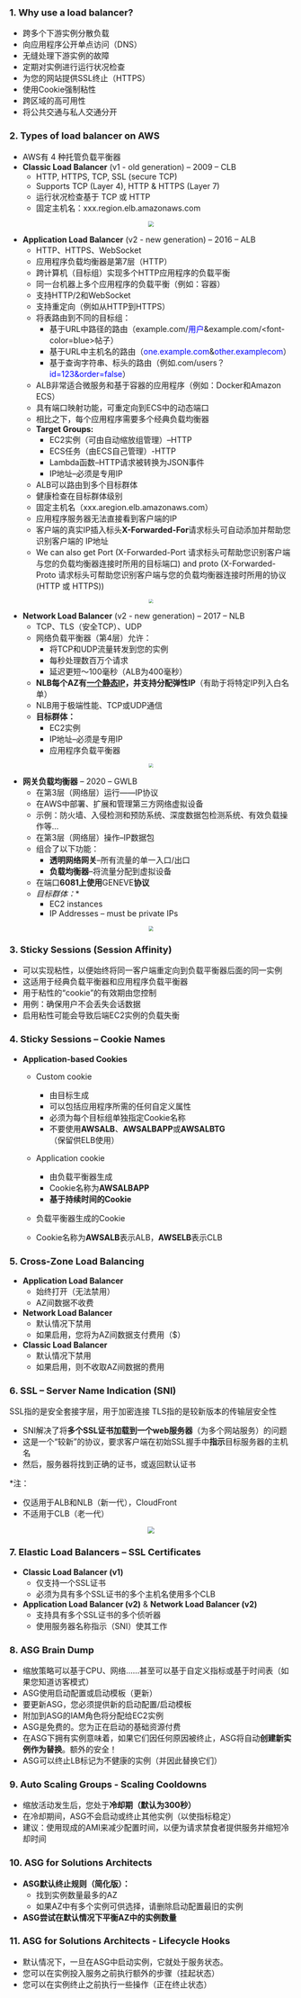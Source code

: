 ### 1. Why use a load balancer?

- 跨多个下游实例分散负载
- 向应用程序公开单点访问（DNS）
- 无缝处理下游实例的故障
- 定期对实例进行运行状况检查
- 为您的网站提供SSL终止（HTTPS）
- 使用Cookie强制粘性
- 跨区域的高可用性
- 将公共交通与私人交通分开

### 2. Types of load balancer on AWS

- AWS有 4 种托管负载平衡器
- **Classic Load Balancer** (v1 - old generation) – 2009 – CLB
  - HTTP, HTTPS, TCP, SSL (secure TCP)
  - Supports TCP (Layer 4), HTTP & HTTPS (Layer 7)
  - 运行状况检查基于 TCP 或 HTTP
  - 固定主机名：xxx.region.elb.amazonaws.com
<center><img src="clb.png" style="zoom:65%"></center>

- **Application Load Balancer** (v2 - new generation) – 2016 – ALB
  - HTTP、HTTPS、WebSocket
  - 应用程序负载均衡器是第7层（HTTP）
  - 跨计算机（目标组）实现多个HTTP应用程序的负载平衡
  - 同一台机器上多个应用程序的负载平衡（例如：容器）
  - 支持HTTP/2和WebSocket
  - 支持重定向（例如从HTTP到HTTPS）
  - 将表路由到不同的目标组：
    - 基于URL中路径的路由（example.com/<font color=blue>用户</font>&example.com/<font-color=blue>帖子</font>）
    - 基于URL中主机名的路由（<font color=blue>one.example.com</font>&<font color=blue>other.examplecom</font>）
    - 基于查询字符串、标头的路由（例如.com/users？<font color=blue>id=123&order=false</font>）
  - ALB非常适合微服务和基于容器的应用程序（例如：Docker和Amazon ECS）
  - 具有端口映射功能，可重定向到ECS中的动态端口
  - 相比之下，每个应用程序需要多个经典负载均衡器
  - **Target Groups:**
    - EC2实例（可由自动缩放组管理）–HTTP
    - ECS任务（由ECS自己管理）-HTTP
    - Lambda函数–HTTP请求被转换为JSON事件
    - IP地址–必须是专用IP
  - ALB可以路由到多个目标群体
  - 健康检查在目标群体级别
  - 固定主机名（xxx.aregion.elb.amazonaws.com）
  - 应用程序服务器无法直接看到客户端的IP
  - 客户端的真实IP插入标头**X-Forwarded-For**请求标头可自动添加并帮助您识别客户端的 IP地址
  - We can also get Port (X-Forwarded-Port 请求标头可帮助您识别客户端与您的负载均衡器连接时所用的目标端口) and proto (X-Forwarded-Proto 请求标头可帮助您识别客户端与您的负载均衡器连接时所用的协议 (HTTP 或 HTTPS))
<center><img src="lb.png" style="zoom:45%"></center>

- **Network Load Balancer** (v2 - new generation) – 2017 – NLB
  - TCP、TLS（安全TCP）、UDP
  - 网络负载平衡器（第4层）允许：
    - 将TCP和UDP流量转发到您的实例
    - 每秒处理数百万个请求
    - 延迟更短～100毫秒（ALB为400毫秒）
  - **NLB每个AZ有<u>一个静态IP</u>，并支持分配弹性IP**（有助于将特定IP列入白名单）
  - NLB用于极端性能、TCP或UDP通信
  - **目标群体：**
    - EC2实例
    - IP地址–必须是专用IP
    - 应用程序负载平衡器
<center><img src="nlb.png" style="zoom:45%"></center>

- **网关负载均衡器** – 2020 – GWLB
  - 在第3层（网络层）运行——IP协议
  - 在AWS中部署、扩展和管理第三方网络虚拟设备
  - 示例：防火墙、入侵检测和预防系统、深度数据包检测系统、有效负载操作等…
  - 在第3层（网络层）操作–IP数据包
  - 组合了以下功能：
    - **透明网络网关**–所有流量的单一入口/出口
    - **负载均衡器**–将流量分配到虚拟设备
  - 在端口**6081上使用**GENEVE**协议**
  - *目标群体：**
    - EC2 instances
    - IP Addresses – must be private IPs
<center><img src="glb.png" style="zoom:55%"></center>

### 3. Sticky Sessions (Session Affinity)

- 可以实现粘性，以便始终将同一客户端重定向到负载平衡器后面的同一实例
- 这适用于经典负载平衡器和应用程序负载平衡器
- 用于粘性的“cookie”的有效期由您控制
- 用例：确保用户不会丢失会话数据
- 启用粘性可能会导致后端EC2实例的负载失衡

### 4. Sticky Sessions – Cookie Names

- **Application-based Cookies**
  
   - Custom cookie
     - 由目标生成
     - 可以包括应用程序所需的任何自定义属性
     - 必须为每个目标组单独指定Cookie名称
     - 不要使用**AWSALB**、**AWSALBAPP**或**AWSALBTG**（保留供ELB使用）
   - Application cookie
     - 由负载平衡器生成
     - Cookie名称为**AWSALBAPP**
     - **基于持续时间的Cookie**
   
   - 负载平衡器生成的Cookie
   - Cookie名称为**AWSALB**表示ALB，**AWSELB**表示CLB

### 5. Cross-Zone Load Balancing

- **Application Load Balancer**
  - 始终打开（无法禁用）
  - AZ间数据不收费
- **Network Load Balancer**  
  - 默认情况下禁用
  - 如果启用，您将为AZ间数据支付费用（$）
- **Classic Load Balancer**
  - 默认情况下禁用
  - 如果启用，则不收取AZ间数据的费用

### 6. SSL – Server Name Indication (SNI)
SSL指的是安全套接字层，用于加密连接
TLS指的是较新版本的传输层安全性

- SNI解决了将**多个SSL证书加载到一个web服务器**（为多个网站服务）的问题
- 这是一个“较新”的协议，要求客户端在初始SSL握手中**指示**目标服务器的主机名
- 然后，服务器将找到正确的证书，或返回默认证书

*注：

- 仅适用于ALB和NLB（新一代），CloudFront
- 不适用于CLB（老一代）

<center><img src="alb.png" style="zoom:75%"></center>

### 7. Elastic Load Balancers – SSL Certificates

- **Classic Load Balancer (v1)**
  - 仅支持一个SSL证书
  - 必须为具有多个SSL证书的多个主机名使用多个CLB
- **Application Load Balancer (v2)** & **Network Load Balancer (v2)**
  - 支持具有多个SSL证书的多个侦听器
  - 使用服务器名称指示（SNI）使其工作

### 8. ASG Brain Dump

- 缩放策略可以基于CPU、网络……甚至可以基于自定义指标或基于时间表（如果您知道访客模式）
- ASG使用启动配置或启动模板（更新）
- 要更新ASG，您必须提供新的启动配置/启动模板
- 附加到ASG的IAM角色将分配给EC2实例
- ASG是免费的。您为正在启动的基础资源付费
- 在ASG下拥有实例意味着，如果它们因任何原因被终止，ASG将自动**创建新实例作为替换**。额外的安全！
- ASG可以终止LB标记为不健康的实例（并因此替换它们）

### 9. Auto Scaling Groups - Scaling Cooldowns

- 缩放活动发生后，您处于**冷却期（默认为300秒）**
- 在冷却期间，ASG不会启动或终止其他实例（以使指标稳定）
- 建议：使用现成的AMI来减少配置时间，以便为请求禁食者提供服务并缩短冷却时间

### 10. ASG for Solutions Architects

- **ASG默认终止规则（简化版）：**
  - 找到实例数量最多的AZ
  - 如果AZ中有多个实例可供选择，请删除启动配置最旧的实例
- **ASG尝试在默认情况下平衡AZ中的实例数量**

### 11. ASG for Solutions Architects - Lifecycle Hooks
- 默认情况下，一旦在ASG中启动实例，它就处于服务状态。
- 您可以在实例投入服务之前执行额外的步骤（挂起状态）
- 您可以在实例终止之前执行一些操作（正在终止状态）